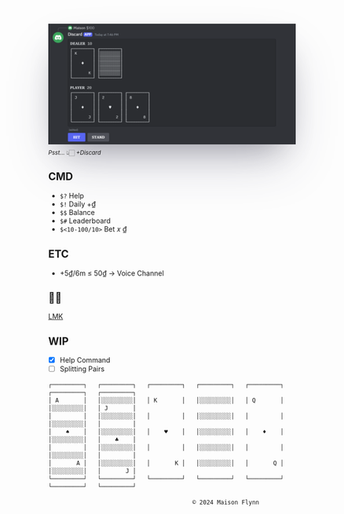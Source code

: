 <a href="https://discord.com/oauth2/authorize?client_id=1292152109608861711&permissions=8&integration_type=0&scope=bot">
    <img src="./Image/Discard.png" alt="Discard" style="box-shadow: rgba(50, 50, 93, 0.25) 0px 50px 100px -20px, rgba(0, 0, 0, 0.3) 0px 30px 60px -30px, rgba(10, 37, 64, 0.35) 0px -2px 6px 0px inset;">
</a>
<sub><i>Psst...</i> 👆🏻 <i>+Discard</i></sub>

## CMD

+ `$?` Help
+ `$!` Daily +₫
+ `$$` Balance
+ `$#` Leaderboard
+ `$<10-100/10>` Bet 𝑥 ₫

## ETC

+ +5₫/6m ≤ 50₫ → Voice Channel

## 🔎🐛

[LMK](https://github.com/MaisonFlynn/Discard/issues)

## WIP

+ [x] Help Command
+ [ ] Splitting Pairs

```
┌─────────┐   ┌─────────┐   ┌─────────┐   ┌─────────┐   ┌─────────┐   ┌─────────┐   ┌─────────┐
│ A       │   │░░░░░░░░░│   │ K       │   │░░░░░░░░░│   │ Q       │   │░░░░░░░░░│   │ J       │
│         │   │░░░░░░░░░│   │         │   │░░░░░░░░░│   │         │   │░░░░░░░░░│   │         │
│    ♠    │   │░░░░░░░░░│   │    ♥    │   │░░░░░░░░░│   │    ♦    │   │░░░░░░░░░│   │    ♣    │
│         │   │░░░░░░░░░│   │         │   │░░░░░░░░░│   │         │   │░░░░░░░░░│   │         │
│       A │   │░░░░░░░░░│   │       K │   │░░░░░░░░░│   │       Q │   │░░░░░░░░░│   │       J │
└─────────┘   └─────────┘   └─────────┘   └─────────┘   └─────────┘   └─────────┘   └─────────┘

                                         © 2024 Maison Flynn
```